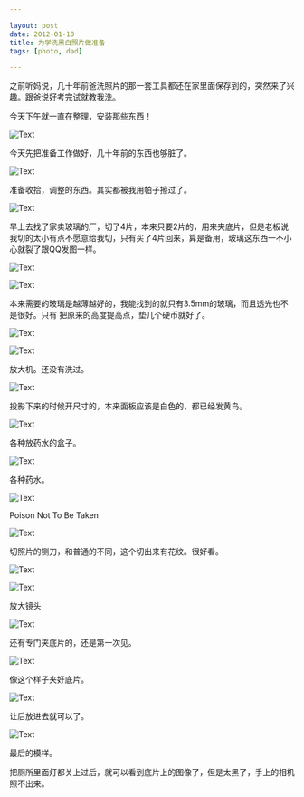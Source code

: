 ```yaml
---

layout: post
date: 2012-01-10
title: 为学洗黑白照片做准备
tags: [photo, dad]

---
```


之前听妈说，几十年前爸洗照片的那一套工具都还在家里面保存到的，突然来了兴趣。跟爸说好考完试就教我洗。

今天下午就一直在整理，安装那些东西！

![Text](https://dl.dropboxusercontent.com/u/24683331/blog_img/MG_0157.jpg) 

<!-- more -->

今天先把准备工作做好，几十年前的东西也够脏了。

![Text](https://dl.dropboxusercontent.com/u/24683331/blog_img/MG_0002.jpg)

准备收拾，调整的东西。其实都被我用帕子擦过了。

![Text](https://dl.dropboxusercontent.com/u/24683331/blog_img/MG_0017.jpg)

早上去找了家卖玻璃的厂，切了4片，本来只要2片的，用来夹底片，但是老板说我切的太小有点不愿意给我切，只有买了4片回来，算是备用，玻璃这东西一不小心就裂了跟QQ发图一样。

![Text](https://dl.dropboxusercontent.com/u/24683331/blog_img/MG_0050.jpg)

<!-- more -->

![Text](https://dl.dropboxusercontent.com/u/24683331/blog_img/MG_0028.jpg)

本来需要的玻璃是越薄越好的，我能找到的就只有3.5mm的玻璃，而且透光也不是很好。只有 把原来的高度提高点，垫几个硬币就好了。

![Text](https://dl.dropboxusercontent.com/u/24683331/blog_img/MG_0055.jpg)

<!-- more -->

![Text](https://dl.dropboxusercontent.com/u/24683331/blog_img/MG_0057.jpg)

放大机。还没有洗过。

![Text](https://dl.dropboxusercontent.com/u/24683331/blog_img/MG_0071.jpg)

投影下来的时候开尺寸的，本来面板应该是白色的，都已经发黄鸟。

![Text](https://dl.dropboxusercontent.com/u/24683331/blog_img/MG_0073.jpg)

各种放药水的盒子。

![Text](https://dl.dropboxusercontent.com/u/24683331/blog_img/MG_0074.jpg)

各种药水。

![Text](https://dl.dropboxusercontent.com/u/24683331/blog_img/MG_0077.jpg)  

Poison Not To Be Taken

![Text](https://dl.dropboxusercontent.com/u/24683331/blog_img/MG_0083.jpg) 

切照片的铡刀，和普通的不同，这个切出来有花纹。很好看。

![Text](https://dl.dropboxusercontent.com/u/24683331/blog_img/MG_0130.jpg) 

<!-- more -->

![Text](https://dl.dropboxusercontent.com/u/24683331/blog_img/MG_0134.jpg) 

放大镜头

![Text](https://dl.dropboxusercontent.com/u/24683331/blog_img/MG_0152.jpg)

还有专门夹底片的，还是第一次见。

![Text](https://dl.dropboxusercontent.com/u/24683331/blog_img/MG_0128.jpg)

像这个样子夹好底片。

![Text](https://dl.dropboxusercontent.com/u/24683331/blog_img/MG_0007.jpg) 

让后放进去就可以了。

![Text](https://dl.dropboxusercontent.com/u/24683331/blog_img/MG_0113.jpg) 

最后的模样。

把厕所里面灯都关上过后，就可以看到底片上的图像了，但是太黑了，手上的相机照不出来。